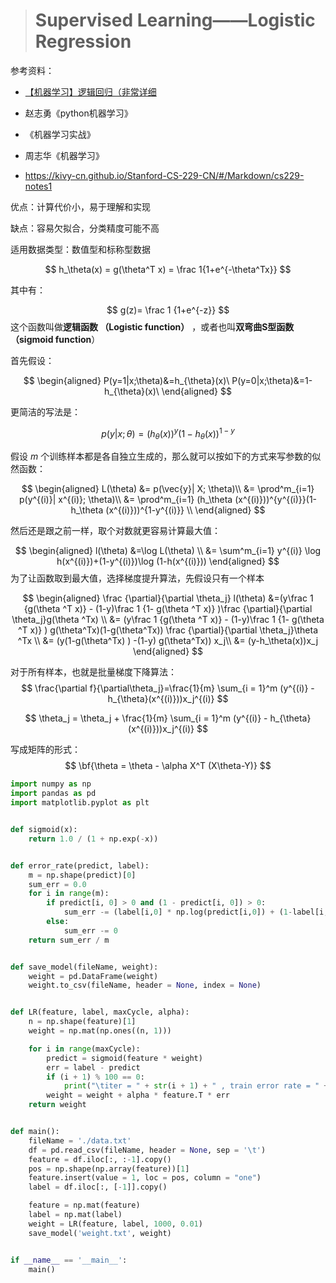 > # Supervised Learning——Logistic Regression

 参考资料：

* [【机器学习】逻辑回归（非常详细](https://zhuanlan.zhihu.com/p/74874291)

* 赵志勇《python机器学习》
* 《机器学习实战》
* 周志华《机器学习》
* https://kivy-cn.github.io/Stanford-CS-229-CN/#/Markdown/cs229-notes1

优点：计算代价小，易于理解和实现

缺点：容易欠拟合，分类精度可能不高

适用数据类型：数值型和标称型数据

$$
 h_\theta(x) = g(\theta^T x) = \frac 1{1+e^{-\theta^Tx}} 
$$

其中有：

$$
g(z)= \frac 1 {1+e^{-z}}
$$
这个函数叫做**逻辑函数 （Logistic function）** ，或者也叫**双弯曲S型函数（sigmoid function**）

首先假设：

$$
\begin{aligned} P(y=1|x;\theta)&=h_{\theta}(x)\ P(y=0|x;\theta)&=1- h_{\theta}(x)\ \end{aligned} 
$$

更简洁的写法是：

$$
p(y|x;\theta)=(h_\theta (x))^y(1- h_\theta (x))^{1-y} 
$$

假设 $m$ 个训练样本都是各自独立生成的，那么就可以按如下的方式来写参数的似然函数：

$$
\begin{aligned}
L(\theta) &= p(\vec{y}| X; \theta)\\
&= \prod^m_{i=1} p(y^{(i)}| x^{(i)}; \theta)\\
&= \prod^m_{i=1} (h_\theta (x^{(i)}))^{y^{(i)}}(1-h_\theta (x^{(i)}))^{1-y^{(i)}} \\
\end{aligned}
$$

然后还是跟之前一样，取个对数就更容易计算最大值：

$$
\begin{aligned} 
l(\theta) &=\log L(\theta) \\
&= \sum^m_{i=1} y^{(i)} \log h(x^{(i)})+(1-y^{(i)})\log (1-h(x^{(i)})) 
\end{aligned}
$$
为了让函数取到最大值，选择梯度提升算法，先假设只有一个样本

$$
\begin{aligned} 
\frac {\partial}{\partial \theta_j} l(\theta) &=(y\frac 1 {g(\theta ^T x)} - (1-y)\frac 1 {1- g(\theta ^T x)} )\frac {\partial}{\partial \theta_j}g(\theta ^Tx) \\
&= (y\frac 1 {g(\theta ^T x)} - (1-y)\frac 1 {1- g(\theta ^T x)} ) g(\theta^Tx)(1-g(\theta^Tx)) \frac {\partial}{\partial \theta_j}\theta ^Tx \\
&= (y(1-g(\theta^Tx) ) -(1-y) g(\theta^Tx)) x_j\\
&= (y-h_\theta(x))x_j 
\end{aligned}
$$

对于所有样本，也就是批量梯度下降算法：
$$
\frac{\partial f}{\partial\theta_j}=\frac{1}{m} \sum_{i = 1}^m (y^{(i)} - h_{\theta}(x^{(i)}))x_j^{(i)}
$$

$$
\theta_j = \theta_j + \frac{1}{m} \sum_{i = 1}^m (y^{(i)} - h_{\theta}(x^{(i)}))x_j^{(i)}
$$

写成矩阵的形式：
$$
\bf{\theta = \theta - \alpha X^T (X\theta-Y)}
$$


```python
import numpy as np
import pandas as pd
import matplotlib.pyplot as plt


def sigmoid(x):
    return 1.0 / (1 + np.exp(-x))


def error_rate(predict, label):
    m = np.shape(predict)[0]
    sum_err = 0.0
    for i in range(m):
        if predict[i, 0] > 0 and (1 - predict[i, 0]) > 0:
            sum_err -= (label[i,0] * np.log(predict[i,0]) + (1-label[i,0]) * np.log(1-predict[i,0]))
        else:
            sum_err -= 0
    return sum_err / m


def save_model(fileName, weight):
	weight = pd.DataFrame(weight)
	weight.to_csv(fileName, header = None, index = None)


def LR(feature, label, maxCycle, alpha):
    n = np.shape(feature)[1]
    weight = np.mat(np.ones((n, 1)))

    for i in range(maxCycle):
        predict = sigmoid(feature * weight)
        err = label - predict
        if (i + 1) % 100 == 0:
            print("\titer = " + str(i + 1) + " , train error rate = " + str(error_rate(predict, label)))
        weight = weight + alpha * feature.T * err
    return weight


def main():
	fileName = './data.txt'
	df = pd.read_csv(fileName, header = None, sep = '\t')
	feature = df.iloc[:, :-1].copy()
	pos = np.shape(np.array(feature))[1]
	feature.insert(value = 1, loc = pos, column = "one")
	label = df.iloc[:, [-1]].copy()

	feature = np.mat(feature)
	label = np.mat(label)
	weight = LR(feature, label, 1000, 0.01)
	save_model('weight.txt', weight)


if __name__ == '__main__':
	main()
```








